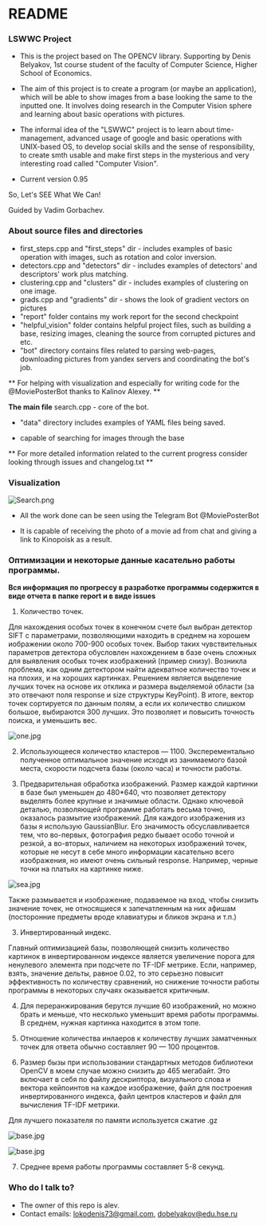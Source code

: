 # README #

### LSWWC Project ###

* This is the project based on The OPENCV library. Supporting by Denis Belyakov, 1st course student of the faculty of Computer Science, Higher School of Economics.

* The aim of this project is to create a program (or maybe an application), which will be able to show images from a base looking the same to the inputted one. It involves doing research in the Computer Vision sphere and learning about basic operations with pictures. 

* The informal idea of the "LSWWC" project is to learn about time-management, advanced usage of google and basic operations with UNIX-based OS, to develop social skills and the sense of responsibility, to create smth usable and make first steps in the mysterious and very interesting road called "Computer Vision".

* Current version 0.95

So, Let's SEE What We Can!

Guided by Vadim Gorbachev.




### About source files and directories ###

* first_steps.cpp and "first_steps" dir - includes examples of basic operation with images, such as rotation and color inversion. 
* detectors.cpp and "detectors" dir - includes examples of detectors' and descriptors' work plus matching.
* clustering.cpp and "clusters" dir - includes examples of clustering on one image.
* grads.cpp and "gradients" dir - shows the look of gradient vectors on pictures
* "report" folder contains my work report for the second checkpoint
* "helpful_vision" folder contains helpful project files, such as building a base, resizing images, cleaning the source from corrupted pictures and etc.
* "bot" directory contains files related to parsing web-pages, downloading pictures from yandex servers and coordinating the bot's job. 

** For helping with visualization and especially for writing code for the @MoviePosterBot thanks to Kalinov Alexey. **

**The main file**
search.cpp - core of the bot.

* "data" directory includes examples of YAML files being saved.

* capable of searching for images through the base

** For more detailed information related to the current progress consider looking through issues and changelog.txt **

### Visualization ###


![Search.png](https://bitbucket.org/repo/6GEkA7/images/369375486-Search.png)


* All the work done can be seen using the Telegram Bot @MoviePosterBot

* It is capable of receiving the photo of a movie ad from chat and giving a link to Kinopoisk as a result.


### Оптимизации и некоторые данные касательно работы программы. ###

**Вся информация по прогрессу в разработке программы содержится в виде отчета в папке report и в виде issues**

1) Количество точек.

Для нахождения особых точек в конечном счете был выбран детектор SIFT с параметрами, позволяющими находить в среднем на хорошем иображении около 700-900 особых точек. Выбор таких чувствительных параметров детектора обусловлен нахождением в базе очень сложных для выявления особых точек изображений (пример снизу). Возникла проблема, как одним детектором найти адекватное количество точек и на плохих, и на хороших картинках.
Решением является выделение лучших точек на основе их отклика и размера выделяемой области (за это отвечают поля response и size структуры KeyPoint). В итоге, вектор точек сортируется по данным полям, а если их количество слишком большое, выбираются 300 лучших. Это позволяет и повысить точность поиска, и уменьшить вес.

![one.jpg](https://bitbucket.org/repo/6GEkA7/images/3948984803-one.jpg)

2) Использующееся количество кластеров — 1100.  Эксперементально полученное оптимальное значение исходя из занимаемого базой места, скорости подсчета базы (около часа) и точности работы.

3) Предварительная обработка изображений.
Размер каждой картинки в базе был уменьшен до 480*640, что позволяет детектору выделять более крупные и значимые области. 
Однако ключевой деталью, позволяющей программе работать весьма точно, оказалось размытие изображений. Для каждого изображения из базы я использую GaussianBlur. Его значимость обсуславливается тем, что во-первых, фотография редко бывает особо точной и резкой, а во-вторых, наличием на некоторых изображений точек, которые не несут в себе много информации касательно всего изображения, но имеют очень сильный response. Например, черные точки на платьях на картинке ниже.

![sea.jpg](https://bitbucket.org/repo/6GEkA7/images/2619690812-sea.jpg)
   
Также размывается и изображение, подаваемое на вход, чтобы снизить значение точек, не относящиеся к запечатленным на них афишам (посторонние  предметы вроде клавиатуры и бликов экрана и т.п.)

3) Инвертированный индекс.

Главный оптимизацией базы, позволяющей снизить количество картинок в инвертированном индексе является увеличение порога для ненулевого элемента при подсчете по TF-IDF метрике. Если, например, взять, значение дельты, равное 0.02, то это серьезно повысит эффективность по количеству сравнений, но снижение точности работы программы в некоторых случаях оказывается критичным. 

4) Для переранжирования берутся лучшие 60 изображений, но можно брать и меньше, что несколько уменьшит время работы программы. В среднем, нужная картинка находится в этом топе.

5) Отношение количества инлаеров к количеству лучших заматченных точек для ответа обычно составляет 90 — 100 процентов.

6) Размер бызы при использовании стандартных методов библиотеки OpenCV в моем случае можно снизить до 465 мегабайт. Это включает в себя по файлу дескриптора, визуального слова и вектора кейпоинтов на каждое изображение, файл для построения инвертированного индекса, файл центров кластеров и файл для вычисления TF-IDF метрики.

Для лучшего показателя по памяти используется сжатие .gz

![base.jpg](https://bitbucket.org/repo/6GEkA7/images/1644731146-base.jpg)

![base.jpg](https://bitbucket.org/repo/6GEkA7/images/1885595572-base.jpg)

7) Среднее время работы программы составляет 5-8 секунд.


### Who do I talk to? ###

* The owner of this repo is alev.
* Contact emails: 
lokodenis73@gmail.com, dobelyakov@edu.hse.ru